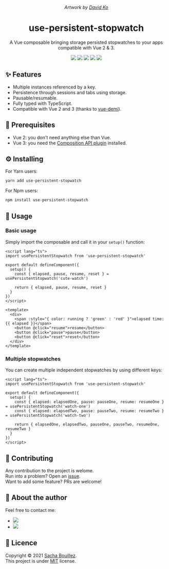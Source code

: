 <p align="center">
  <img alt="" src="https://i.imgur.com/avyRHFw.png">
</p>
<p align="center">
  <i>Artwork by <a href="https://www.artstation.com/david_ko">David Ko</a></i>
</p>

<h1 align="center">use-persistent-stopwatch</h1>
<p align="center">A Vue composable bringing storage persisted stopwatches to your apps compatible with Vue 2 & 3.</p>


<p align="center">
  <img src="https://img.shields.io/github/package-json/v/prazdevs/use-persistent-stopwatch" />
  <img src="https://img.shields.io/codeclimate/maintainability/prazdevs/use-persistent-stopwatch?logo=code-climate" />
  <img src="https://codecov.io/gh/prazdevs/use-persistent-stopwatch/branch/main/graph/badge.svg?token=CXP3WKDZ73"/>
  <img src="https://img.shields.io/bundlephobia/minzip/use-persistent-stopwatch" />
  <img src="https://img.shields.io/github/license/prazdevs/use-persistent-stopwatch" />
</p>

## ✨ Features

- Multiple instances referenced by a key.
- Persistence through sessions and tabs using storage.
- Pausable/resumable.
- Fully typed with TypeScript.
- Compatible with Vue 2 and 3 (thanks to [vue-demi](https://github.com/vueuse/vue-demi)).

## 🧱 Prerequisites

- Vue 2: you don't need anything else than Vue.
- Vue 3: you need the [Composition API plugin](https://github.com/vuejs/composition-api) installed.

## ⚙️ Installing

For Yarn users:
```sh
yarn add use-persistent-stopwatch
```
For Npm users:
```sh
npm install use-persistent-stopwatch
```

## 🚀 Usage

### Basic usage

Simply import the composable and call it in your `setup()` function:

```vue
<script lang="ts">
import usePersistentStopwatch from 'use-persistent-stopwatch'

export default defineComponent({
  setup() {
    const { elapsed, pause, resume, reset } = usePersistentStopwatch('cute-watch')

    return { elapsed, pause, resume, reset }
  }
})
</script>

<template>
  <div>
    <span :style="{ color: running ? 'green' : 'red' }">elapsed time: {{ elapsed }}</span>
    <button @click="resume">resume</button>
    <button @click="pause">pause</button>
    <button @click="reset">reset</button>
  </div>
</template>
```

### Multiple stopwatches

You can create multiple independent stopwatches by using different keys:

```vue
<script lang="ts">
import usePersistentStopwatch from 'use-persistent-stopwatch'

export default defineComponent({
  setup() {
    const { elapsed: elapsedOne, pause: pauseOne, resume: resumeOne } = usePersistentStopwatch('watch-one')
    const { elapsed: elapsedTwo, pause: pauseTwo, resume: resumeTwo } = usePersistentStopwatch('watch-two')

    return { elapsedOne, elapsedTwo, pauseOne, pauseTwo, resumeOne, resumeTwo }
  }
})
</script>
```

## 🤝 Contributing

Any contribution to the project is welome.  
Run into a problem? Open an [issue](https://github.com/prazdevs/use-persistent-stopwatch/issues/new/choose).  
Want to add some feature? PRs are welcome!

## 👤 About the author

Feel free to contact me:

- <a href="https://twitter.com/prazdevs"><img src="https://img.shields.io/twitter/follow/prazdevs?style=social" /><a/>
- <img src="https://img.shields.io/badge/Discord-PraZ%234184-darkgrey?labelColor=7289DA&logo=discord&logoColor=white" />

## 📝 Licence

Copyright © 2021 [Sacha Bouillez](https://github.com/prazdevs).<br />
This project is under [MIT](https://github.com/prazdevs/use-persistent-stopwatch/blob/main/LICENCE) license.

